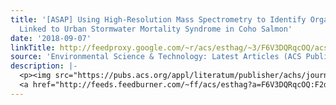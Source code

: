 ```yaml
---
title: '[ASAP] Using High-Resolution Mass Spectrometry to Identify Organic Contaminants
  Linked to Urban Stormwater Mortality Syndrome in Coho Salmon'
date: '2018-09-07'
linkTitle: http://feedproxy.google.com/~r/acs/esthag/~3/F6V3DQRqcOQ/acs.est.8b03287
source: 'Environmental Science & Technology: Latest Articles (ACS Publications)'
description: |-
  <p><img src="https://pubs.acs.org/appl/literatum/publisher/achs/journals/content/esthag/0/esthag.ahead-of-print/acs.est.8b03287/20180907/images/medium/es-2018-03287a_0006.gif" alt="TOC Graphic"/></p><div><cite>Environmental Science & Technology</cite></div><div>DOI: 10.1021/acs.est.8b03287</div><div class="feedflare">
  <a href="http://feeds.feedburner.com/~ff/acs/esthag?a=F6V3DQRqcOQ:F2de3ubAHH0:yIl2AUoC8zA"><img src="http://feeds.feedburner.com/~ff/acs/esthag?d=yIl2AUoC8zA" border="0"></img></a>
---
```

